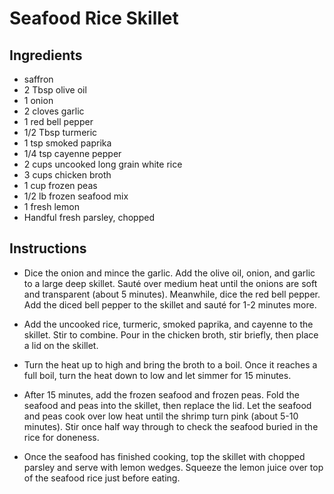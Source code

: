 # Seafood Rice Skillet 

## Ingredients 

- saffron
- 2 Tbsp olive oil
- 1 onion 
- 2 cloves garlic 
- 1 red bell pepper 
- 1/2 Tbsp turmeric 
- 1 tsp smoked paprika 
- 1/4 tsp cayenne pepper 
- 2 cups uncooked long grain white rice 
- 3 cups chicken broth
- 1 cup frozen peas 
- 1/2 lb frozen seafood mix 
- 1 fresh lemon 
- Handful fresh parsley, chopped

## Instructions

- Dice the onion and mince the garlic. Add the olive oil, onion, and garlic to a large deep skillet. Sauté over medium heat until the onions are soft and transparent (about 5 minutes). Meanwhile, dice the red bell pepper. Add the diced bell pepper to the skillet and sauté for 1-2 minutes more.

- Add the uncooked rice, turmeric, smoked paprika, and cayenne to the skillet. Stir to combine. Pour in the chicken broth, stir briefly, then place a lid on the skillet.

- Turn the heat up to high and bring the broth to a boil. Once it reaches a full boil, turn the heat down to low and let simmer for 15 minutes.

- After 15 minutes, add the frozen seafood and frozen peas. Fold the seafood and peas into the skillet, then replace the lid. Let the seafood and peas cook over low heat until the shrimp turn pink (about 5-10 minutes). Stir once half way through to check the seafood buried in the rice for doneness.

- Once the seafood has finished cooking, top the skillet with chopped parsley and serve with lemon wedges. Squeeze the lemon juice over top of the seafood rice just before eating.

